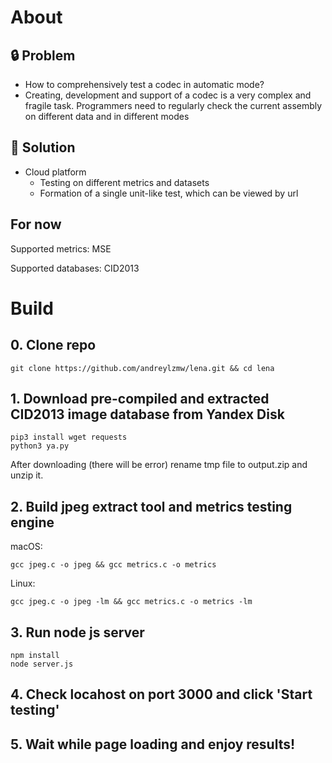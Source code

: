 # About

## 🔒 Problem

- How to comprehensively test a codec in automatic mode?
- Creating, development and support of a codec is a very complex and fragile task. Programmers need to regularly check the current assembly on different data and in different modes

## 🔑 Solution

- Cloud platform
    - Testing on different metrics and datasets
    - Formation of a single unit-like test, which can be viewed by url
    
## For now
Supported metrics: MSE

Supported databases: CID2013

# Build
## 0. Clone repo
```
git clone https://github.com/andreylzmw/lena.git && cd lena
```

## 1. Download pre-compiled and extracted CID2013 image database from Yandex Disk
```
pip3 install wget requests
python3 ya.py
```
After downloading (there will be error) rename tmp file to output.zip and unzip it.

## 2. Build jpeg extract tool and metrics testing engine
macOS:
```
gcc jpeg.c -o jpeg && gcc metrics.c -o metrics
```
Linux:
```
gcc jpeg.c -o jpeg -lm && gcc metrics.c -o metrics -lm
```

## 3. Run node js server
```
npm install
node server.js
```

## 4. Check locahost on port 3000 and click 'Start testing'
## 5. Wait while page loading and enjoy results!
